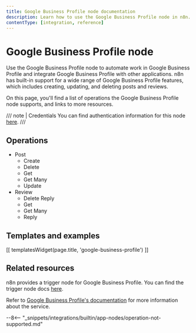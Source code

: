 ```yaml
---
title: Google Business Profile node documentation
description: Learn how to use the Google Business Profile node in n8n. Follow technical documentation to integrate Google Business Profile node into your workflows.
contentType: [integration, reference]
---
```


# Google Business Profile node

Use the Google Business Profile node to automate work in Google Business Profile and integrate Google Business Profile with other applications. n8n has built-in support for a wide range of Google Business Profile features, which includes creating, updating, and deleting posts and reviews.

On this page, you'll find a list of operations the Google Business Profile node supports, and links to more resources.

///  note  | Credentials
You can find authentication information for this node [here](/integrations/builtin/credentials/google/index.md).
///


## Operations

* Post
	* Create
	* Delete
	* Get
	* Get Many
	* Update
* Review
	* Delete Reply
	* Get
	* Get Many
	* Reply

## Templates and examples

<!-- see https://www.notion.so/n8n/Pull-in-templates-for-the-integrations-pages-37c716837b804d30a33b47475f6e3780 -->
[[ templatesWidget(page.title, 'google-business-profile') ]]

## Related resources

n8n provides a trigger node for Google Business Profile. You can find the trigger node docs [here](/integrations/builtin/trigger-nodes/n8n-nodes-base.googlebusinessprofiletrigger.md).

Refer to [Google Business Profile's documentation](https://developers.google.com/my-business/reference/rest) for more information about the service.

--8<-- "_snippets/integrations/builtin/app-nodes/operation-not-supported.md"
